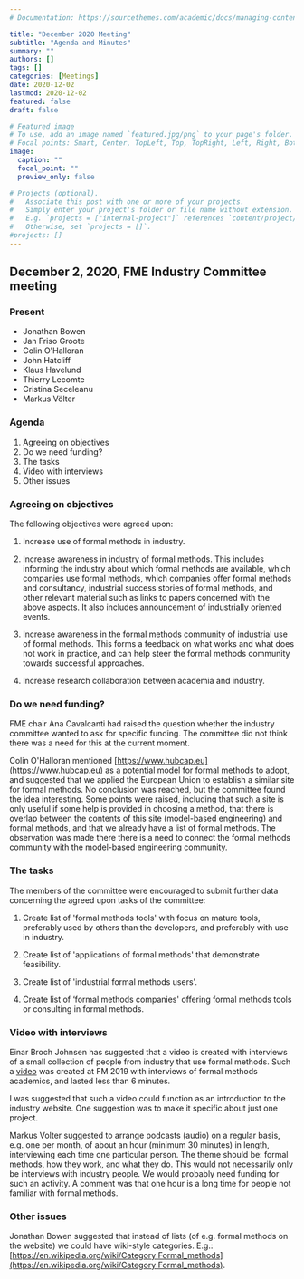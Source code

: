 ```yaml
---
# Documentation: https://sourcethemes.com/academic/docs/managing-content/

title: "December 2020 Meeting"
subtitle: "Agenda and Minutes"
summary: ""
authors: []
tags: []
categories: [Meetings]
date: 2020-12-02
lastmod: 2020-12-02
featured: false
draft: false

# Featured image
# To use, add an image named `featured.jpg/png` to your page's folder.
# Focal points: Smart, Center, TopLeft, Top, TopRight, Left, Right, BottomLeft, Bottom, BottomRight.
image:
  caption: ""
  focal_point: ""
  preview_only: false

# Projects (optional).
#   Associate this post with one or more of your projects.
#   Simply enter your project's folder or file name without extension.
#   E.g. `projects = ["internal-project"]` references `content/project/deep-learning/index.md`.
#   Otherwise, set `projects = []`.
#projects: []
---
```


## December 2, 2020, FME Industry Committee meeting

### Present

- Jonathan Bowen 
- Jan Friso Groote
- Colin O'Halloran
- John Hatcliff 
- Klaus Havelund
- Thierry Lecomte 
- Cristina Seceleanu 
- Markus Völter 

### Agenda

1. Agreeing on objectives
2. Do we need funding?
3. The tasks 
4. Video with interviews
5. Other issues

### Agreeing on objectives

The following objectives were agreed upon:

1. Increase use of formal methods in industry.

2. Increase awareness in industry of formal methods. This includes informing the industry about which formal methods are available, which companies use formal methods, which companies offer formal methods and consultancy, industrial success stories of formal methods, and other relevant material such as links to papers concerned with the above aspects. It also includes announcement of industrially oriented events.

3. Increase awareness in the formal methods community of industrial use of formal methods. This forms a feedback on what works and what does not work in practice, and can help steer the formal methods community towards successful approaches.

4. Increase research collaboration between academia and industry.

### Do we need funding?

FME chair Ana Cavalcanti had raised the question whether the industry committee wanted to ask for specific funding. The committee did not think there was a need for this at the current moment.

Colin O'Halloran mentioned [https://www.hubcap.eu](https://www.hubcap.eu) as a potential model for formal methods to adopt, and suggested that we applied the European Union to establish a similar site for formal methods. No conclusion was reached, but the committee found the idea interesting.
Some points were raised, including that such a site is only useful if some help is provided in choosing a method, that there is overlap between the contents of this site (model-based engineering) and formal methods, and that we already have a list of formal methods. The observation was made there there is a need to connect the formal methods community with the model-based engineering community.

### The tasks 

The members of the committee were encouraged to submit further data concerning the agreed upon tasks of the committee:

1. Create list of 'formal methods tools' with focus on 
mature tools, preferably used by others than the developers, and preferably with use in industry. 

2. Create list of 'applications of formal methods' that demonstrate feasibility.  

3. Create list of 'industrial formal methods users'.

4. Create list of ‘formal methods companies' offering formal methods tools or consulting in formal methods.

### Video with interviews

Einar Broch Johnsen has suggested that a video is created with interviews of a small collection of people from industry that use formal methods. Such a [video](https://www.youtube.com/watch?v=BnANyL4H8i4) was created at FM 2019 with interviews of formal methods academics, and lasted less than 6 minutes.

I was suggested that such a video could function as an introduction to the industry website. One suggestion was to make it specific about just one project.

Markus Volter suggested to arrange podcasts (audio) on a regular basis, e.g. one per month, of about an hour (minimum 30 minutes) in length, interviewing each time one particular person. The theme should be: formal methods, how they work, and what they do. This would not necessarily only be interviews with industry people. We would probably need funding for such an activity. A comment was that one hour is a long time for people not familiar with formal methods.

### Other issues

Jonathan Bowen suggested that instead of lists (of e.g. formal methods on the website) we could have wiki-style categories. E.g.: [https://en.wikipedia.org/wiki/Category:Formal_methods](https://en.wikipedia.org/wiki/Category:Formal_methods).
